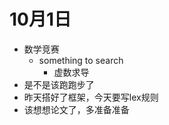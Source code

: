 # 10月1日

- 数学竞赛
  - something to search
    - 虚数求导
- 是不是该跑跑步了
- 昨天搭好了框架，今天要写lex规则
- 该想想论文了，多准备准备

​    

